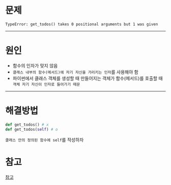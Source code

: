 # 문제

```
TypeError: get_todos() takes 0 positional arguments but 1 was given
```



---



# 원인

- 함수의 인자가 맞지 않음
- `클래스 내부의 함수(메서드)에 자기 자신을 가리키는 인자`를 사용해야 함
- 파이썬에서 클래스 객체를 생성할 때 만들어지는 객체가 함수(메서드)를 호출할 때 `객체 자기 자신이 인자로 들어가기 때문`



---



# 해결방법

```python
def get_todos() # x
def get_todos(self) # o
```



`클래스 안의 정의된 함수에 self`를 작성하자





# 참고

[참고](https://stackoverflow.com/questions/43839536/typeerror-generatecode-takes-0-positional-arguments-but-1-was-given)

